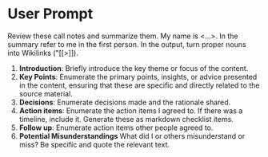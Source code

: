 # User Prompt

Review these call notes and summarize them. My name is <...>. In the summary refer to me in the first person. In the output, turn proper nouns into Wikilinks ("[[<proper noun>>]]).

1. **Introduction**: Briefly introduce the key theme or focus of the content.
2. **Key Points**: Enumerate the primary points, insights, or advice presented in the content, ensuring that these are specific and directly related to the source material.
3. **Decisions**: Enumerate decisions made and the rationale shared.
4. **Action items**: Enumerate the action items I agreed to. If there was a timeline, include it. Generate these as markdown checklist items.
5. **Follow up**: Enumerate action items other people agreed to.
6. **Potential Misunderstandings** What did I or others misunderstand or miss? Be specific and quote the relevant text.
